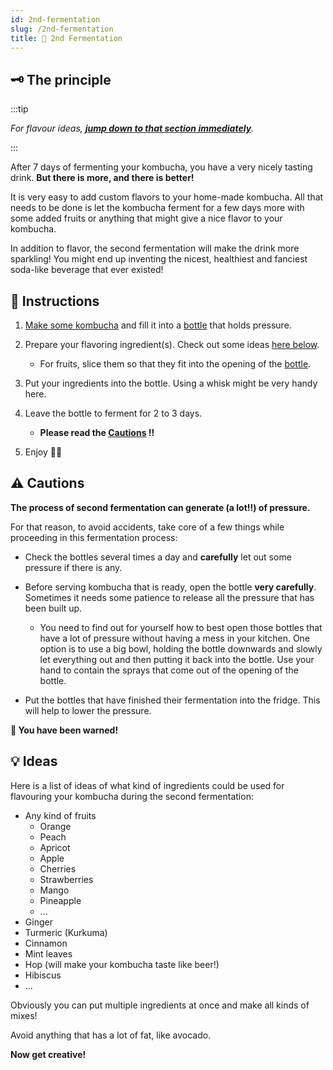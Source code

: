 ```yaml
---
id: 2nd-fermentation
slug: /2nd-fermentation
title: 🍾 2nd Fermentation
---
```


## 🗝 The principle

:::tip

_For flavour ideas, **[jump down to that section immediately](/2nd-fermentation#-ideas)**._

:::

After 7 days of fermenting your kombucha, you have a very nicely tasting drink. **But there is more,
and there is better!**

It is very easy to add custom flavors to your home-made kombucha. All that needs to be done is let
the kombucha ferment for a few days more with some added fruits or anything that might give a nice
flavor to your kombucha.

In addition to flavor, the second fermentation will make the drink more sparkling! You might end up
inventing the nicest, healthiest and fanciest soda-like beverage that ever existed!

## 📖 Instructions

1. [Make some kombucha](/#-simple-recipe) and fill it into a
   [bottle](/tools-and-gear#bottles-for-storing-kombucha) that holds pressure.
2. Prepare your flavoring ingredient(s). Check out some ideas
   [here below](/2nd-fermentation#-ideas).

    - For fruits, slice them so that they fit into the opening of the
      [bottle](/tools-and-gear#bottles-for-storing-kombucha).

3. Put your ingredients into the bottle. Using a whisk might be very handy here.

4. Leave the bottle to ferment for 2 to 3 days.

    - **Please read the [Cautions](/2nd-fermentation#%EF%B8%8F-cautions) ‼️**

5. Enjoy 🍾🍺

## ⚠️ Cautions

**The process of second fermentation can generate (a lot‼️) of pressure.**

For that reason, to avoid accidents, take core of a few things while proceeding in this fermentation
process:

-   Check the bottles several times a day and **carefully** let out some pressure if there is any.

-   Before serving kombucha that is ready, open the bottle **very carefully**. Sometimes it needs
    some patience to release all the pressure that has been built up.

    -   You need to find out for yourself how to best open those bottles that have a lot of pressure
        without having a mess in your kitchen. One option is to use a big bowl, holding the bottle
        downwards and slowly let everything out and then putting it back into the bottle. Use your
        hand to contain the sprays that come out of the opening of the bottle.

-   Put the bottles that have finished their fermentation into the fridge. This will help to lower
    the pressure.

**🍾 You have been warned!**

## 💡 Ideas

Here is a list of ideas of what kind of ingredients could be used for flavouring your kombucha
during the second fermentation:

-   Any kind of fruits
    -   Orange
    -   Peach
    -   Apricot
    -   Apple
    -   Cherries
    -   Strawberries
    -   Mango
    -   Pineapple
    -   ...
-   Ginger
-   Turmeric (Kurkuma)
-   Cinnamon
-   Mint leaves
-   Hop (will make your kombucha taste like beer!)
-   Hibiscus
-   ...

Obviously you can put multiple ingredients at once and make all kinds of mixes!

Avoid anything that has a lot of fat, like avocado.

**Now get creative!**
